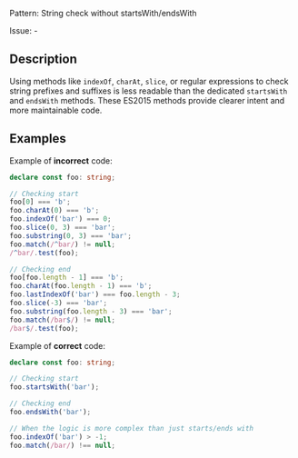 Pattern: String check without startsWith/endsWith

Issue: -

## Description

Using methods like `indexOf`, `charAt`, `slice`, or regular expressions to check string prefixes and suffixes is less readable than the dedicated `startsWith` and `endsWith` methods. These ES2015 methods provide clearer intent and more maintainable code.

## Examples

Example of **incorrect** code:
```ts
declare const foo: string;

// Checking start
foo[0] === 'b';
foo.charAt(0) === 'b';
foo.indexOf('bar') === 0;
foo.slice(0, 3) === 'bar';
foo.substring(0, 3) === 'bar';
foo.match(/^bar/) != null;
/^bar/.test(foo);

// Checking end
foo[foo.length - 1] === 'b';
foo.charAt(foo.length - 1) === 'b';
foo.lastIndexOf('bar') === foo.length - 3;
foo.slice(-3) === 'bar';
foo.substring(foo.length - 3) === 'bar';
foo.match(/bar$/) != null;
/bar$/.test(foo);
```

Example of **correct** code:
```ts
declare const foo: string;

// Checking start
foo.startsWith('bar');

// Checking end
foo.endsWith('bar');

// When the logic is more complex than just starts/ends with
foo.indexOf('bar') > -1;
foo.match(/bar/) !== null;
```